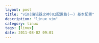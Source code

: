 ```yaml
---
layout: post
title: "vim(编辑器之神)02配置篇(一) 基本配置"
description: "linux vim"
category: linux
tags: [linux]
date: 2011-08-02 09:01
---
```



